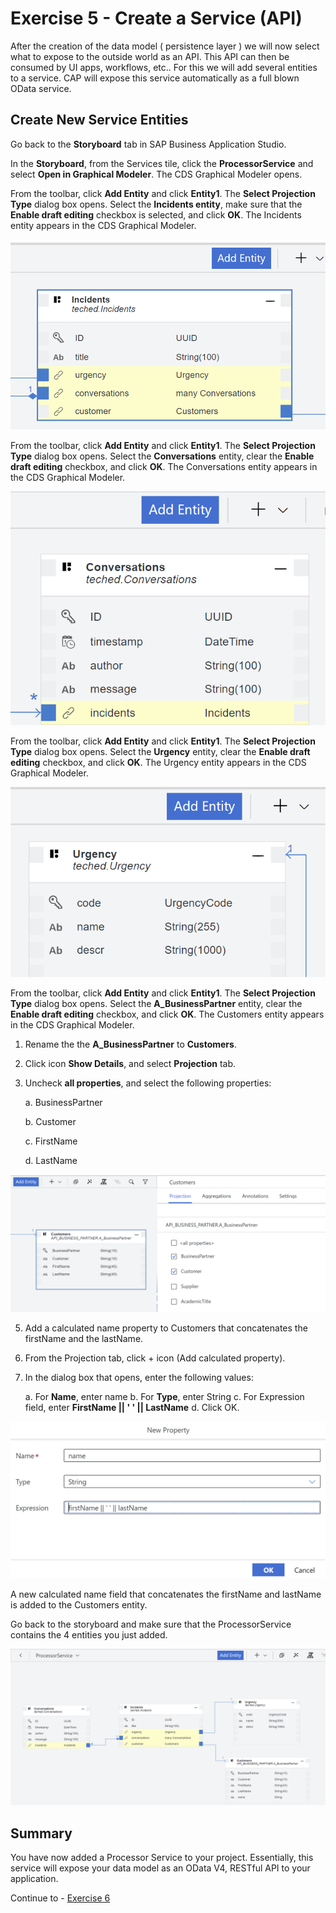# Exercise 5 - Create a Service (API)

After the creation of the data model ( persistence layer ) we will now select what to expose to the outside world as an API. This API can then be consumed by UI apps, workflows, etc.. For this we will add several entities to a service. CAP will expose this service automatically as a full blown OData service.

## Create New Service Entities

Go back to the **Storyboard** tab in SAP Business Application Studio.

In the **Storyboard**, from the Services tile, click the **ProcessorService** and select **Open in Graphical Modeler**.
The CDS Graphical Modeler opens.

From the toolbar, click **Add Entity** and click **Entity1**.
The **Select Projection Type** dialog box opens.
Select the **Incidents entity**, make sure that the **Enable draft editing** checkbox is selected, and click **OK**.
The Incidents entity appears in the CDS Graphical Modeler.

![](/exercises/Ex5/images/incidentsprojection.png)

From the toolbar, click **Add Entity** and click **Entity1**.
The **Select Projection Type** dialog box opens.
Select the **Conversations** entity, clear the **Enable draft editing** checkbox, and click **OK**.
The Conversations entity appears in the CDS Graphical Modeler.

![](/exercises/Ex5/images/conversationsprojections.png)

From the toolbar, click **Add Entity** and click **Entity1**.
The **Select Projection Type** dialog box opens.
Select the **Urgency** entity, clear the **Enable draft editing** checkbox, and click **OK**.
The Urgency entity appears in the CDS Graphical Modeler.

![](/exercises/Ex5/images/urgencyprojection.png)

From the toolbar, click **Add Entity** and click **Entity1**.
The **Select Projection Type** dialog box opens.
Select the **A_BusinessPartner** entity, clear the **Enable draft editing** checkbox, and click **OK**.
The Customers entity appears in the CDS Graphical Modeler.

1. Rename the the **A_BusinessPartner** to **Customers**.
2. Click icon **Show Details**, and select **Projection** tab.
3. Uncheck **all properties**, and select the following properties:
   
   a. BusinessPartner
   
   b. Customer
   
   c. FirstName
   
   d. LastName

 ![](/exercises/Ex5/images/customersprojection.png)  
 
5. Add a calculated name property to Customers that concatenates the firstName and the lastName.
6. From the Projection tab, click + icon (Add calculated property).
7. In the dialog box that opens, enter the following values:

   a.  For **Name**, enter name
   b. For **Type**, enter String
   c. For Expression field, enter **FirstName || ' ' || LastName**
   d. Click OK.

 ![](/exercises/Ex5/images/calculatedfield.png)  
 
A new calculated name field that concatenates the firstName and lastName is added to the Customers entity.

Go back to the storyboard and make sure that the ProcessorService contains the 4 entities you just added.

 ![](/exercises/Ex5/images/processorservice.png)  

## Summary
You have now added a Processor Service to your project. Essentially, this service will expose your data model as an OData V4, RESTful API to your application.

Continue to - [Exercise 6](../Ex6/README.md)
